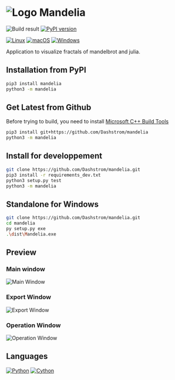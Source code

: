 # ![Logo](https://raw.githubusercontent.com/Dashstrom/mandelia/main/docs/images/logo.png) Mandelia

![Build result](https://github.com/Dashstrom/mandelia/actions/workflows/build_and_publish.yml/badge.svg)
[![PyPI version](https://badge.fury.io/py/mandelia.svg)](https://badge.fury.io/py/mandelia)

[![Linux](https://svgshare.com/i/Zhy.svg)](https://svgshare.com/i/Zhy.svg)
[![macOS](https://svgshare.com/i/ZjP.svg)](https://svgshare.com/i/ZjP.svg)
[![Windows](https://svgshare.com/i/ZhY.svg)](https://svgshare.com/i/ZhY.svg)

Application to visualize fractals of mandelbrot and julia.

## Installation from PyPI

```sh
pip3 install mandelia
python3 -m mandelia
```

## Get Latest from Github

Before trying to build, you need to install [Microsoft C++ Build Tools](https://visualstudio.microsoft.com/visual-cpp-build-tools/)

```sh
pip3 install git+https://github.com/Dashstrom/mandelia
python3 -m mandelia
```

## Install for developpement

```sh
git clone https://github.com/Dashstrom/mandelia.git
pip3 install -r requirements_dev.txt
python3 setup.py test
python3 -m mandelia
```

## Standalone for Windows

```sh
git clone https://github.com/Dashstrom/mandelia.git
cd mandelia
py setup.py exe
.\dist\Mandelia.exe
```

## Preview

### Main window

![Main Window](https://raw.githubusercontent.com/Dashstrom/mandelia/main/docs/images/main.png)

### Export Window

![Export Window](https://raw.githubusercontent.com/Dashstrom/mandelia/main/docs/images/export.png)

### Operation Window

![Operation Window](https://raw.githubusercontent.com/Dashstrom/mandelia/main/docs/images/operation.png)

## Languages

[![Python](https://img.shields.io/badge/Python-14354C?style=for-the-badge&logo=python&logoColor=white)](https://www.python.org/)
[![Cython](https://img.shields.io/badge/cython-f6c93d?style=for-the-badge&logo=python&logoColor=black)](https://cython.org/)
